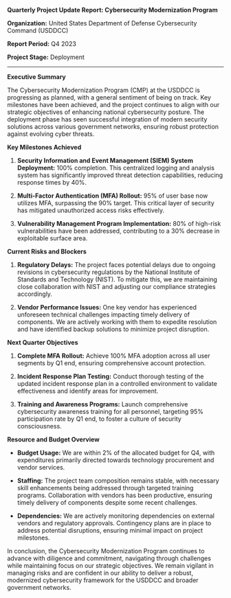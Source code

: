 **Quarterly Project Update Report: Cybersecurity Modernization Program**

**Organization:** United States Department of Defense Cybersecurity Command (USDDCC)

**Report Period:** Q4 2023

**Project Stage:** Deployment

---

**Executive Summary**

The Cybersecurity Modernization Program (CMP) at the USDDCC is progressing as planned, with a general sentiment of being on track. Key milestones have been achieved, and the project continues to align with our strategic objectives of enhancing national cybersecurity posture. The deployment phase has seen successful integration of modern security solutions across various government networks, ensuring robust protection against evolving cyber threats.

**Key Milestones Achieved**

1. **Security Information and Event Management (SIEM) System Deployment:** 100% completion. This centralized logging and analysis system has significantly improved threat detection capabilities, reducing response times by 40%.

2. **Multi-Factor Authentication (MFA) Rollout:** 95% of user base now utilizes MFA, surpassing the 90% target. This critical layer of security has mitigated unauthorized access risks effectively.

3. **Vulnerability Management Program Implementation:** 80% of high-risk vulnerabilities have been addressed, contributing to a 30% decrease in exploitable surface area.

**Current Risks and Blockers**

1. **Regulatory Delays:** The project faces potential delays due to ongoing revisions in cybersecurity regulations by the National Institute of Standards and Technology (NIST). To mitigate this, we are maintaining close collaboration with NIST and adjusting our compliance strategies accordingly.

2. **Vendor Performance Issues:** One key vendor has experienced unforeseen technical challenges impacting timely delivery of components. We are actively working with them to expedite resolution and have identified backup solutions to minimize project disruption.

**Next Quarter Objectives**

1. **Complete MFA Rollout:** Achieve 100% MFA adoption across all user segments by Q1 end, ensuring comprehensive account protection.

2. **Incident Response Plan Testing:** Conduct thorough testing of the updated incident response plan in a controlled environment to validate effectiveness and identify areas for improvement.

3. **Training and Awareness Programs:** Launch comprehensive cybersecurity awareness training for all personnel, targeting 95% participation rate by Q1 end, to foster a culture of security consciousness.

**Resource and Budget Overview**

- **Budget Usage:** We are within 2% of the allocated budget for Q4, with expenditures primarily directed towards technology procurement and vendor services.

- **Staffing:** The project team composition remains stable, with necessary skill enhancements being addressed through targeted training programs. Collaboration with vendors has been productive, ensuring timely delivery of components despite some recent challenges.

- **Dependencies:** We are actively monitoring dependencies on external vendors and regulatory approvals. Contingency plans are in place to address potential disruptions, ensuring minimal impact on project milestones.

In conclusion, the Cybersecurity Modernization Program continues to advance with diligence and commitment, navigating through challenges while maintaining focus on our strategic objectives. We remain vigilant in managing risks and are confident in our ability to deliver a robust, modernized cybersecurity framework for the USDDCC and broader government networks.